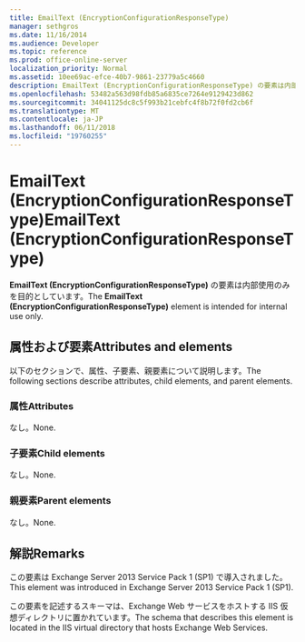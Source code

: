 ```yaml
---
title: EmailText (EncryptionConfigurationResponseType)
manager: sethgros
ms.date: 11/16/2014
ms.audience: Developer
ms.topic: reference
ms.prod: office-online-server
localization_priority: Normal
ms.assetid: 10ee69ac-efce-40b7-9861-23779a5c4660
description: EmailText (EncryptionConfigurationResponseType) の要素は内部使用のみを目的としています。
ms.openlocfilehash: 53482a563d98fdb85a6835ce7264e9129423d862
ms.sourcegitcommit: 34041125dc8c5f993b21cebfc4f8b72f0fd2cb6f
ms.translationtype: MT
ms.contentlocale: ja-JP
ms.lasthandoff: 06/11/2018
ms.locfileid: "19760255"
---
```

# <a name="emailtext-encryptionconfigurationresponsetype"></a><span data-ttu-id="7b866-103">EmailText (EncryptionConfigurationResponseType)</span><span class="sxs-lookup"><span data-stu-id="7b866-103">EmailText (EncryptionConfigurationResponseType)</span></span>

<span data-ttu-id="7b866-104">**EmailText (EncryptionConfigurationResponseType)** の要素は内部使用のみを目的としています。</span><span class="sxs-lookup"><span data-stu-id="7b866-104">The **EmailText (EncryptionConfigurationResponseType)** element is intended for internal use only.</span></span> 

## <a name="attributes-and-elements"></a><span data-ttu-id="7b866-105">属性および要素</span><span class="sxs-lookup"><span data-stu-id="7b866-105">Attributes and elements</span></span>

<span data-ttu-id="7b866-106">以下のセクションで、属性、子要素、親要素について説明します。</span><span class="sxs-lookup"><span data-stu-id="7b866-106">The following sections describe attributes, child elements, and parent elements.</span></span>
  
### <a name="attributes"></a><span data-ttu-id="7b866-107">属性</span><span class="sxs-lookup"><span data-stu-id="7b866-107">Attributes</span></span>

<span data-ttu-id="7b866-108">なし。</span><span class="sxs-lookup"><span data-stu-id="7b866-108">None.</span></span>
  
### <a name="child-elements"></a><span data-ttu-id="7b866-109">子要素</span><span class="sxs-lookup"><span data-stu-id="7b866-109">Child elements</span></span>

<span data-ttu-id="7b866-110">なし。</span><span class="sxs-lookup"><span data-stu-id="7b866-110">None.</span></span>
  
### <a name="parent-elements"></a><span data-ttu-id="7b866-111">親要素</span><span class="sxs-lookup"><span data-stu-id="7b866-111">Parent elements</span></span>

<span data-ttu-id="7b866-112">なし。</span><span class="sxs-lookup"><span data-stu-id="7b866-112">None.</span></span>
  
## <a name="remarks"></a><span data-ttu-id="7b866-113">解説</span><span class="sxs-lookup"><span data-stu-id="7b866-113">Remarks</span></span>

<span data-ttu-id="7b866-114">この要素は Exchange Server 2013 Service Pack 1 (SP1) で導入されました。</span><span class="sxs-lookup"><span data-stu-id="7b866-114">This element was introduced in Exchange Server 2013 Service Pack 1 (SP1).</span></span>
  
<span data-ttu-id="7b866-115">この要素を記述するスキーマは、Exchange Web サービスをホストする IIS 仮想ディレクトリに置かれています。</span><span class="sxs-lookup"><span data-stu-id="7b866-115">The schema that describes this element is located in the IIS virtual directory that hosts Exchange Web Services.</span></span>
  

